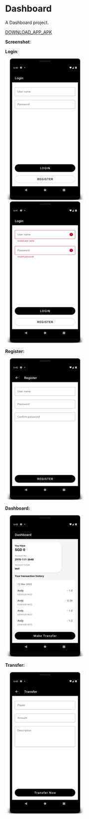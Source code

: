 
# Dashboard

A Dashboard project.

[DOWNLOAD_APP_APK](https://drive.google.com/file/d/1i_U1Cvy8VUoEu2knmdXd7tA3C81k9j3G/view?usp=sharing)

**Screenshot**:

**Login**:
<p>
  <img src="sh1.png" width="256" height="455">
  <img src="sh2.png" width="256" height="455">
</p>

**Register:**
<p>
  <img src="sh3.png" width="256" height="455">
</p>

**Dashboard:**
<p>
  <img src="sh4.png" width="256" height="455">
</p>

**Transfer:**
<p>
  <img src="sh5.png" width="256" height="455">
</p>
